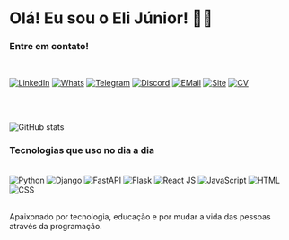 # Olá! Eu sou o Eli Júnior! 👋🏽


### Entre em contato!

<br/>


[![LinkedIn](https://img.shields.io/badge/LinkedIn-0077B5?style=for-the-badge&logo=linkedin&logoColor=white)](https://www.linkedin.com/in/realelijr/)
[![Whats](https://img.shields.io/badge/WhatsApp-25D366?style=for-the-badge&logo=whatsapp&logoColor=white)](https://wa.me/+5561982110800)
[![Telegram](https://img.shields.io/badge/Telegram-2CA5E0?style=for-the-badge&logo=telegram&logoColor=white)](https://t.me/RealEliJR)
[![Discord](https://img.shields.io/badge/Discord-7289DA?style=for-the-badge&logo=discord&logoColor=white)](https://discord.com/channels/eli-junior)
[![EMail](https://img.shields.io/badge/EMail-8B89CC?style=for-the-badge&logo=protonmail&logoColor=white)](mailto:elijuniorbr@proton.me)
[![Site](https://img.shields.io/website?label=programadorjunior.com&style=for-the-badge&url=https://programadorjunior.com)](https://programadorjunior.com)
[![CV](https://img.shields.io/website?label=Currículo&style=for-the-badge&url=https://eli-junior.github.io)](https://eli-junior.github.io)

<br/><br/>

![GitHub stats](https://github-readme-stats.vercel.app/api?username=eli-junior&show_icons=true&theme=dracula)


### Tecnologias que uso no dia a dia

<div style="display: inline_block">
    <br/>
    <img align="center" alt="Python" src="https://img.shields.io/badge/Python-14354C?style=for-the-badge&logo=python&logoColor=white"/>
    <img align="center" alt="Django" src="https://img.shields.io/badge/Django-092E20?style=for-the-badge&logo=django&logoColor=white"/>
    <img align="center" alt="FastAPI" src="https://img.shields.io/badge/Fastapi-217346?style=for-the-badge&logo=fastapi&logoColor=white"/>
    <img align="center" alt="Flask" src="https://img.shields.io/badge/Flask-000000?style=for-the-badge&logo=flask&logoColor=white"/>
    <img align="center" alt="React JS" src="https://img.shields.io/badge/React.js-35495E?style=for-the-badge&logo=react.js&logoColor=4FC08D"/>
    <img align="center" alt="JavaScript" src="https://img.shields.io/badge/JavaScript-323330?style=for-the-badge&logo=javascript&logoColor=F7DF1E"/>
    <img align="center" alt="HTML" src="https://img.shields.io/badge/HTML5-E34F26?style=for-the-badge&logo=html5&logoColor=white"/>
    <img align="center" alt="CSS" src="https://img.shields.io/badge/CSS3-1572B6?style=for-the-badge&logo=css3&logoColor=white"/>

</div><br/>

Apaixonado por tecnologia, educação e por mudar a vida das pessoas através da programação.
